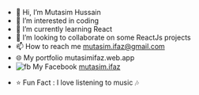 - 👋 Hi, I’m Mutasim Hussain
- 👀 I’m interested in coding
- 🌱 I’m currently learning React
- 💞 I’m looking to collaborate on some ReactJs projects
- 📫 How to reach me mutasim.ifaz@gmail.com
- 🌐 My portfolio mutasimifaz.web.app
- ![fb](https://i.ibb.co/MRk1Rwx/fb.png) My Facebook [mutasim.ifaz](https://www.facebook.com/mutasim.hussain.ifaz)
<!-- - ![yt](https://i.ibb.co/cJZR3Yt/New-Project-6.png) My YouTube channel [RANDOMn?](https://www.youtube.com/channel/UCv3CjwNWirqeNpTfT7vO5Cw) -->
- ⭐ Fun Fact : I love listening to music 🎶
